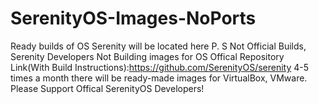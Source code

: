 # SerenityOS-Images-NoPorts
Ready builds of OS Serenity will be located here P. S Not Official Builds, Serenity Developers Not Building images for OS
Offical Repository Link(With Build Instructions):https://github.com/SerenityOS/serenity
4-5 times a month there will be ready-made images for VirtualBox, VMware.
Please Support Offical SerenityOS Developers!
